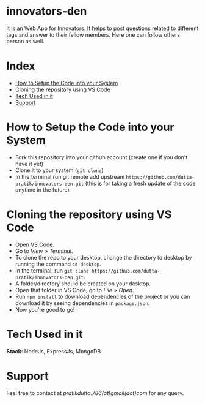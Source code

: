 # innovators-den


It is an Web App for Innovators. It helps to post questions related to different tags and answer to their fellow members. Here one can follow others person as well.<br>

# Index
<ul>
<li><a href="#1">How to Setup the Code into your System</a>
<li><a href="#2">Cloning the repository using VS Code</a>
<li><a href="#3">Tech Used in it</a>
<li><a href="#5">Support</a>
</ul>

# How to Setup the Code into your System
<p id="1">
<ul>
<li> Fork this repository into your github account (create one if you don't have it yet)
<li> Clone it to your system (<code>git clone</code>)
<li> In the terminal run git remote add upstream <code>https://github.com/dutta-pratik/innovators-den.git</code> (this is for taking a fresh update of the code anytime in the future)
</ul>

# Cloning the repository using VS Code
<p id="2">
<ul >
<li> Open VS Code.
<li> Go to <i>View > Terminal</i>.
<li> To clone the repo to your desktop, change the directory to desktop by running the command <code>cd desktop</code>.
<li> In the terminal, run <code>git clone https://github.com/dutta-pratik/innovators-den.git</code>.
<li> A folder/directory should be created on your desktop.
<li> Open that folder in VS Code, go to <i>File > Open</i>.
<li> Run <code>npm install</code> to download dependencies of the project or you can download it by seeing dependencies in <code>package.json</code>.
<li> Now you're good to go!
</ul>

# Tech Used in it
<p id="3">
<strong>Stack</strong>: NodeJs, ExpressJs, MongoDB


# Support
<p id="5">
Feel free to contact at <i>pratikdutta.786(at)gmail(dot)com</i> for any query.

 



